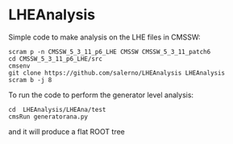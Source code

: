 LHEAnalysis
===========

Simple code to make analysis on the LHE files in CMSSW:

```
scram p -n CMSSW_5_3_11_p6_LHE CMSSW CMSSW_5_3_11_patch6
cd CMSSW_5_3_11_p6_LHE/src
cmsenv
git clone https://github.com/salerno/LHEAnalysis LHEAnalysis
scram b -j 8
```

To run the code to perform the generator level analysis: 
```
cd  LHEAnalysis/LHEAna/test 
cmsRun generatorana.py
```
and it will produce a flat ROOT tree

